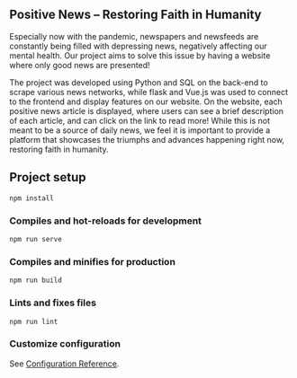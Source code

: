 ## Positive News – Restoring Faith in Humanity

Especially now with the pandemic, newspapers and newsfeeds are constantly being filled with depressing news, negatively affecting our mental health. Our project aims to solve this issue by having a website where only good news are presented! 

The project was developed using Python and SQL on the back-end to scrape various news networks, while flask and Vue.js was used to connect to the frontend and display features on our website. On the website, each positive news article is displayed, where users can see a brief description of each article, and can click on the link to read more! While this is not meant to be a source of daily news, we feel it is important to provide a platform that showcases the triumphs and advances happening right now, restoring faith in humanity.    

## Project setup
```
npm install
```

### Compiles and hot-reloads for development
```
npm run serve
```

### Compiles and minifies for production
```
npm run build
```

### Lints and fixes files
```
npm run lint
```

### Customize configuration
See [Configuration Reference](https://cli.vuejs.org/config/).
